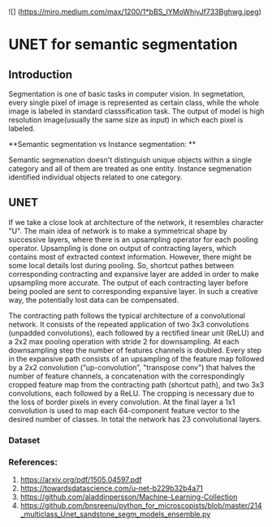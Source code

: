 ![] (https://miro.medium.com/max/1200/1*bBS_lYMoWhiyJf733Bghwg.jpeg)

# UNET for semantic segmentation
## Introduction
Segmentation is one of basic tasks in computer vision. In segmetation, every single pixel of image is represented as certain class, while the whole image is labeled in standard 
classsification task. The output of model is high resolution image(usually the same size as input) in which each pixel is labeled. 

**Semantic segmentation vs Instance segmentation: **

Semantic segmenation doesn't distinguish unique objects within a single category and all of them are treated as one entity.
Instance segmenation identified individual objects related to one category.

## UNET
If we take a close look at architecture of the network, it resembles character "U". The main idea of network is to make a symmetrical shape by successive layers, where there is an
upsampling operator for each pooling operator. Upsampling is done on output of contracting layers, which contains most of extracted context information. However, there might be
some local details lost during pooling. So, shortcut pathes between corresponding contracting and expansive layer are added in order to make upsampling more accurate. The output of 
each contracting layer before being pooled are sent to corresponding expansive layer. In such a creative way, the potentially lost data can be compensated.

The contracting path follows the typical architecture of a convolutional network. It consists of the repeated application of two 3x3 convolutions (unpadded convolutions),
each followed by a rectified linear unit (ReLU) and a 2x2 max pooling operation with stride 2 for downsampling. At each downsampling step the number of features channels is doubled.
Every step in the expansive path consists of an upsampling of the feature map followed by a 2x2 convolution (“up-convolution”, "transpose conv") that halves the
number of feature channels, a concatenation with the correspondingly cropped feature map from the contracting path (shortcut path), and two 3x3 convolutions, each followed by 
a ReLU. The cropping is necessary due to the loss of border pixels in every convolution. At the final layer a 1x1 convolution is used to map each 64-component feature vector to
the desired number of classes. In total the network has 23 convolutional layers.

### Dataset


### References:
1) https://arxiv.org/pdf/1505.04597.pdf
2) https://towardsdatascience.com/u-net-b229b32b4a71
3) https://github.com/aladdinpersson/Machine-Learning-Collection
4) https://github.com/bnsreenu/python_for_microscopists/blob/master/214_multiclass_Unet_sandstone_segm_models_ensemble.py
